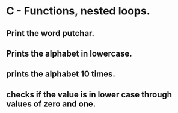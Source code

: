 # C - Functions, nested loops.
## Print the word putchar.
## Prints the alphabet in lowercase.
## prints the alphabet 10 times.
## checks if the value is in lower case through values of zero and one.
